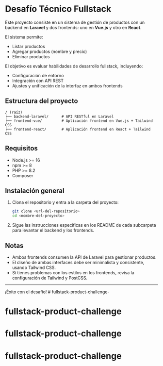 # Desafío Técnico Fullstack

Este proyecto consiste en un sistema de gestión de productos con un backend en **Laravel** y dos frontends: uno en **Vue.js** y otro en **React**.

El sistema permite:
- Listar productos
- Agregar productos (nombre y precio)
- Eliminar productos

El objetivo es evaluar habilidades de desarrollo fullstack, incluyendo:
- Configuración de entorno
- Integración con API REST
- Ajustes y unificación de la interfaz en ambos frontends

## Estructura del proyecto

```
/ (raíz)
├── backend-laravel/      # API RESTful en Laravel
├── frontend-vue/         # Aplicación frontend en Vue.js + Tailwind CSS
├── frontend-react/       # Aplicación frontend en React + Tailwind CSS
```

## Requisitos
- Node.js >= 16
- npm >= 8
- PHP >= 8.2
- Composer

## Instalación general

1. Clona el repositorio y entra a la carpeta del proyecto:
   ```bash
   git clone <url-del-repositorio>
   cd <nombre-del-proyecto>
   ```

2. Sigue las instrucciones específicas en los README de cada subcarpeta para levantar el backend y los frontends.

## Notas
- Ambos frontends consumen la API de Laravel para gestionar productos.
- El diseño de ambas interfaces debe ser minimalista y consistente, usando Tailwind CSS.
- Si tienes problemas con los estilos en los frontends, revisa la configuración de Tailwind y PostCSS.

---

¡Éxito con el desafío! # fullstack-product-challenge-
# fullstack-product-challenge
# fullstack-product-challenge
# fullstack-product-challenge
